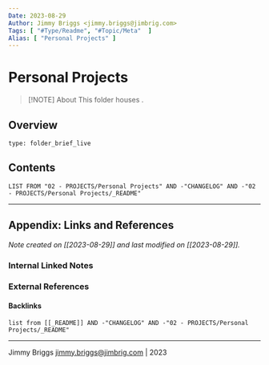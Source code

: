 ```yaml
---
Date: 2023-08-29
Author: Jimmy Briggs <jimmy.briggs@jimbrig.com>
Tags: [ "#Type/Readme", "#Topic/Meta"  ]
Alias: [ "Personal Projects" ]
---
```


# Personal Projects

> [!NOTE] About
> This folder houses .

## Overview


```ccard
type: folder_brief_live
```
 

## Contents

```dataview
LIST FROM "02 - PROJECTS/Personal Projects" AND -"CHANGELOG" AND -"02 - PROJECTS/Personal Projects/_README"
```

***

## Appendix: Links and References

*Note created on [[2023-08-29]] and last modified on [[2023-08-29]].*

### Internal Linked Notes

### External References

#### Backlinks

```dataview
list from [[_README]] AND -"CHANGELOG" AND -"02 - PROJECTS/Personal Projects/_README"
```


***

Jimmy Briggs <jimmy.briggs@jimbrig.com> | 2023
